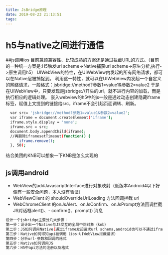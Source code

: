 ```yaml
---
title: JsBridge原理
date: 2019-08-23 21:13:51
tags:
---
```

# h5与native之间进行通信
##js调用ios
  目前兼顾兼容性、比较成熟的方案还是通过拦截URL的方式。（目前的一种统一方案是:H5触发url scheme->Native捕获url scheme->原生分析,执行->原生调用h5）
  UIWebView的特性，在UIWebView内发起的所有网络请求，都可以在Native层被捕捉到。
  利用这一特性，就可以在UIWebView内发起一个自定义的网络请求，一般格式：jsbridge://method?参数1=value1&参数2=value2
  于是在UIWebView中，只要发现是jsbridge://开头的url，就不进行内容的加载，而是执行相应的逻辑处理。
  嵌入webview的h5中的js一般是通过动态创建隐藏iframe标签，赋值上文提到的链接给src，iframe不会引起页面调转、刷新。
  ```bash
    var src= 'jsbridge://method?参数1=value1&参数2=value2';
    var iframe = document.createElement('iframe');
    iframe.style.display = 'none';
    iframe.src = src;
    document.body.appendChild(iframe);
    //再删除iframesetTimeout(function() {
        iframe.remove();
    }, 50);
  ```
  结合美团的KNB可以想象一下KNB是怎么实现的
## js调用android
  - WebView的addJavascriptInterface进行对象映射（低版本Android4以下好像有一些安全问题，本人没有验证）
  - WebViewClient 的  shouldOverrideUrlLoading 方法回调拦截 url 
  - WebChromeClient 的onJsAlert、onJsConfirm、onJsPrompt方法回调拦截JS对话框alert()、- confirm()、prompt() 消息

  ```bash
  设计一个jsbridge主要分几大步骤：
  第一步：设计出一个Native与JS交互的全局中间对象（knb）
  第二步：JS如何调用Native(通过iframe发起请求url schema,android也可以不通过iframe)
  第三步：Native如何得知api被调用（ios:UIWebView拦截请求）
  第四步：分析url-参数和回调的格式
  第五步：Native如何调用JS
  第六步：H5中api方法的注册以及格式
  ```
